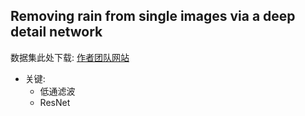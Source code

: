 
## Removing rain from single images via a deep detail network

数据集此处下载: [作者团队网站](http://smartdsp.xmu.edu.cn/cvpr2017.html)  

- 关键:
    * 低通滤波
    * ResNet
